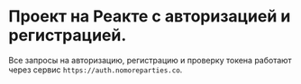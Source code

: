 # Проект на Реакте с авторизацией и регистрацией.

Все запросы на авторизацию, регистрацию и проверку токена работают через сервис `https://auth.nomoreparties.co`.
